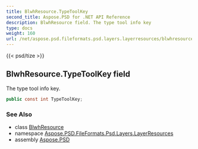 ```yaml
---
title: BlwhResource.TypeToolKey
second_title: Aspose.PSD for .NET API Reference
description: BlwhResource field. The type tool info key
type: docs
weight: 160
url: /net/aspose.psd.fileformats.psd.layers.layerresources/blwhresource/typetoolkey/
---
```

{{< psd/tize >}}
## BlwhResource.TypeToolKey field

The type tool info key.

```csharp
public const int TypeToolKey;
```

### See Also

* class [BlwhResource](../)
* namespace [Aspose.PSD.FileFormats.Psd.Layers.LayerResources](../../blwhresource/)
* assembly [Aspose.PSD](../../../)


